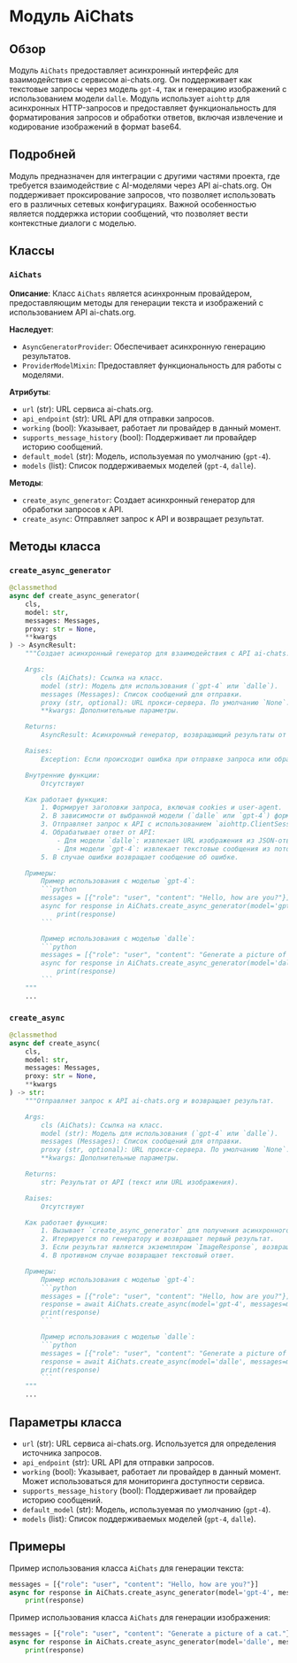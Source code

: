 # Модуль AiChats

## Обзор

Модуль `AiChats` предоставляет асинхронный интерфейс для взаимодействия с сервисом ai-chats.org. Он поддерживает как текстовые запросы через модель `gpt-4`, так и генерацию изображений с использованием модели `dalle`. Модуль использует `aiohttp` для асинхронных HTTP-запросов и предоставляет функциональность для форматирования запросов и обработки ответов, включая извлечение и кодирование изображений в формат base64.

## Подробней

Модуль предназначен для интеграции с другими частями проекта, где требуется взаимодействие с AI-моделями через API ai-chats.org. Он поддерживает проксирование запросов, что позволяет использовать его в различных сетевых конфигурациях. Важной особенностью является поддержка истории сообщений, что позволяет вести контекстные диалоги с моделью.

## Классы

### `AiChats`

**Описание**: Класс `AiChats` является асинхронным провайдером, предоставляющим методы для генерации текста и изображений с использованием API ai-chats.org.

**Наследует**:
- `AsyncGeneratorProvider`: Обеспечивает асинхронную генерацию результатов.
- `ProviderModelMixin`: Предоставляет функциональность для работы с моделями.

**Атрибуты**:
- `url` (str): URL сервиса ai-chats.org.
- `api_endpoint` (str): URL API для отправки запросов.
- `working` (bool): Указывает, работает ли провайдер в данный момент.
- `supports_message_history` (bool): Поддерживает ли провайдер историю сообщений.
- `default_model` (str): Модель, используемая по умолчанию (`gpt-4`).
- `models` (list): Список поддерживаемых моделей (`gpt-4`, `dalle`).

**Методы**:
- `create_async_generator`: Создает асинхронный генератор для обработки запросов к API.
- `create_async`: Отправляет запрос к API и возвращает результат.

## Методы класса

### `create_async_generator`

```python
@classmethod
async def create_async_generator(
    cls,
    model: str,
    messages: Messages,
    proxy: str = None,
    **kwargs
) -> AsyncResult:
    """Создает асинхронный генератор для взаимодействия с API ai-chats.org.

    Args:
        cls (AiChats): Ссылка на класс.
        model (str): Модель для использования (`gpt-4` или `dalle`).
        messages (Messages): Список сообщений для отправки.
        proxy (str, optional): URL прокси-сервера. По умолчанию `None`.
        **kwargs: Дополнительные параметры.

    Returns:
        AsyncResult: Асинхронный генератор, возвращающий результаты от API.

    Raises:
        Exception: Если происходит ошибка при отправке запроса или обработке ответа.

    Внутренние функции:
        Отсутствуют

    Как работает функция:
        1. Формирует заголовки запроса, включая cookies и user-agent.
        2. В зависимости от выбранной модели (`dalle` или `gpt-4`) формирует запрос.
        3. Отправляет запрос к API с использованием `aiohttp.ClientSession`.
        4. Обрабатывает ответ от API:
            - Для модели `dalle`: извлекает URL изображения из JSON-ответа, загружает изображение, кодирует его в base64 и возвращает в виде `ImageResponse`.
            - Для модели `gpt-4`: извлекает текстовые сообщения из потока данных и возвращает их.
        5. В случае ошибки возвращает сообщение об ошибке.

    Примеры:
        Пример использования с моделью `gpt-4`:
        ```python
        messages = [{"role": "user", "content": "Hello, how are you?"}]
        async for response in AiChats.create_async_generator(model='gpt-4', messages=messages):
            print(response)
        ```

        Пример использования с моделью `dalle`:
        ```python
        messages = [{"role": "user", "content": "Generate a picture of a cat."}]
        async for response in AiChats.create_async_generator(model='dalle', messages=messages):
            print(response)
        ```
    """
    ...
```

### `create_async`

```python
@classmethod
async def create_async(
    cls,
    model: str,
    messages: Messages,
    proxy: str = None,
    **kwargs
) -> str:
    """Отправляет запрос к API ai-chats.org и возвращает результат.

    Args:
        cls (AiChats): Ссылка на класс.
        model (str): Модель для использования (`gpt-4` или `dalle`).
        messages (Messages): Список сообщений для отправки.
        proxy (str, optional): URL прокси-сервера. По умолчанию `None`.
        **kwargs: Дополнительные параметры.

    Returns:
        str: Результат от API (текст или URL изображения).

    Raises:
        Отсутствуют

    Как работает функция:
        1. Вызывает `create_async_generator` для получения асинхронного генератора.
        2. Итерируется по генератору и возвращает первый результат.
        3. Если результат является экземпляром `ImageResponse`, возвращает URL изображения.
        4. В противном случае возвращает текстовый ответ.

    Примеры:
        Пример использования с моделью `gpt-4`:
        ```python
        messages = [{"role": "user", "content": "Hello, how are you?"}]
        response = await AiChats.create_async(model='gpt-4', messages=messages)
        print(response)
        ```

        Пример использования с моделью `dalle`:
        ```python
        messages = [{"role": "user", "content": "Generate a picture of a cat."}]
        response = await AiChats.create_async(model='dalle', messages=messages)
        print(response)
        ```
    """
    ...
```

## Параметры класса

- `url` (str): URL сервиса ai-chats.org. Используется для определения источника запросов.
- `api_endpoint` (str): URL API для отправки запросов.
- `working` (bool): Указывает, работает ли провайдер в данный момент. Может использоваться для мониторинга доступности сервиса.
- `supports_message_history` (bool): Поддерживает ли провайдер историю сообщений.
- `default_model` (str): Модель, используемая по умолчанию (`gpt-4`).
- `models` (list): Список поддерживаемых моделей (`gpt-4`, `dalle`).

## Примеры

Пример использования класса `AiChats` для генерации текста:

```python
messages = [{"role": "user", "content": "Hello, how are you?"}]
async for response in AiChats.create_async_generator(model='gpt-4', messages=messages):
    print(response)
```

Пример использования класса `AiChats` для генерации изображения:

```python
messages = [{"role": "user", "content": "Generate a picture of a cat."}]
async for response in AiChats.create_async_generator(model='dalle', messages=messages):
    print(response)